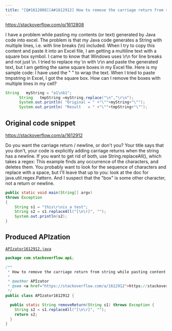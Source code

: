 ```yaml
---
title: "[Q#1612808][A#1612912] How to remove the carriage return from string while pasting content to Excel file"
---
```


https://stackoverflow.com/q/1612808

I have a problem while pasting my contents (or text) generated by Java code into excel.
The problem is that my Java code generates a String with multiple lines, i.e. with line breaks (\n) included.  When I try to copy this content and paste it into an Excel file, I am getting a multiline text with a square box symbol.  I came to know that Windows uses \r\n for line breaks and not just \n.  I tried to replace my \n with \r\n and paste the generated text, but I am getting the same square boxes in my Excel file.  Here is my sample code:
I have used the " " to wrap the text.  When I tried to paste tmpstring in Excel, I got the square box.  How can I remove the boxes with multiple lines in my cell?


```java
String   myString = "a1\nb1";
      String   tmpString =myString.replace("\n","\r\n");
      System.out.println( "Original = " +"\""+myString+"\"");
      System.out.println( "Result   = " +"\""+tmpString+"\"");
```


## Original code snippet

https://stackoverflow.com/a/1612912

Do you want the carriage return / newline, or don't you? Your title says that you don't, your code is explicitly adding carriage returns when the string has a newline. If you want to get rid of both, use String.replaceAll(), which takes a regex:
This example finds any occurrence of the characters, and deletes them. You probably want to look for the sequence of characters and replace with a space, but I'll leave that up to you: look at the doc for java.util.regex.Pattern.
And I suspect that the "box" is some other character, not a return or newline.

```java
public static void main(String[] argv)
throws Exception
{
    String s1 = "this\r\nis a test";
    String s2 = s1.replaceAll("[\n\r]", "");
    System.out.println(s2);
}
```

## Produced APIzation

[`APIzator1612912.java`](/data/search/java/APIzator1612912.java)

```java
package com.stackoverflow.api;

/**
 * How to remove the carriage return from string while pasting content to Excel file
 *
 * @author APIzator
 * @see <a href="https://stackoverflow.com/a/1612912">https://stackoverflow.com/a/1612912</a>
 */
public class APIzator1612912 {

  public static String removeReturn(String s1) throws Exception {
    String s2 = s1.replaceAll("[\n\r]", "");
    return s2;
  }
}
```